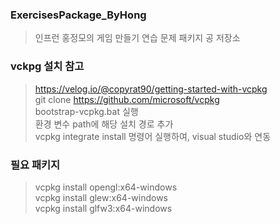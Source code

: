 ### ExercisesPackage_ByHong
> 인프런 홍정모의 게임 만들기 연습 문제 패키지 공 저장소

### vckpg 설치 참고
> https://velog.io/@copyrat90/getting-started-with-vcpkg  
> git clone https://github.com/microsoft/vcpkg  
> bootstrap-vcpkg.bat 실행  
> 환경 변수 path에 해당 설치 경로 추가  
> vcpkg integrate install 명령어 실행하여, visual studio와 연동  


### 필요 패키지
> vcpkg install opengl:x64-windows  
> vcpkg install glew:x64-windows  
> vcpkg install glfw3:x64-windows  

